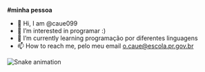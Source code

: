 **#minha pessoa**
- 👋 Hi, I am @caue099
- 👀 I’m interested in programar :)
- 🌱 I’m currently learning programação por diferentes linguagens
- 📫 How to reach me, pelo meu email o.caue@escola.pr.gov.br

<!---
caue099/caue099 is a ✨ special ✨ repository because its `README.md` (this file) appears on your GitHub profile.
You can click the Preview link to take a look at your changes.
--->


![Snake animation](https://github.com/caue099/caue099/blob/output/github-contribution-grid-snake.svg)
